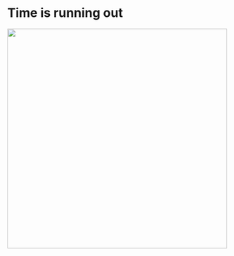 # Time is running out

<img src = "https://i.ibb.co/mNfvp9m/2019-02-27-3-19-13.png" width = "500px">
